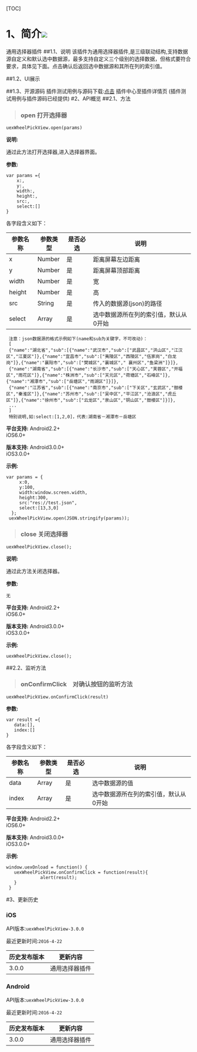 [TOC]

 # 1、简介[![](http://appcan-download.oss-cn-beijing.aliyuncs.com/%E5%85%AC%E6%B5%8B%2Fgf.png)]()
 通用选择器插件
##1.1、说明
 该插件为通用选择器插件,是三级联动结构,支持数据源自定义和默认选中数据源，最多支持自定义三个级别的选择数据，但格式要符合要求，具体见下面。点击确认后返回选中数据源和其所在列的索引值。

##1.2、UI展示

##1.3、开源源码
插件测试用例与源码下载:[点击](http://plugin.appcan.cn/details.html?id=602_pluginlist) 插件中心至插件详情页 (插件测试用例与插件源码已经提供)
#2、API概览
 ##2.1、方法

> ### open 打开选择器

`uexWheelPickView.open(params)`

**说明:**

通过此方法打开选择器,进入选择器界面。

**参数:**

```
var params ={
    x:,
    y:,
    width:,
    height:,
    src:,
    select:[]
}
```

各字段含义如下：

| 参数名称 | 参数类型 | 是否必选 | 说明 |
| ----- | ----- | ----- | ----- |
|  x   | Number | 是 | 距离屏幕左边距离 |
| y    | Number | 是 | 距离屏幕顶部距离 |
| width | Number | 是 | 宽 |
| height | Number | 是 | 高 |
| src | String | 是 | 传入的数据源(json)的路径 |
| select | Array | 是 | 选中数据源所在列的索引值，默认从0开始|
```
 注意：json数据源的格式示例如下(name和sub为关键字，不可改动)：
 [
 {"name":"湖北省","sub":[{"name":"武汉市","sub":["武昌区","洪山区","江汉区","江夏区"]},{"name":"宜昌市","sub":["夷陵区","西陵区","伍家岗","白龙岗"]},{"name":"襄阳市","sub":["樊城区","襄城区"," 襄州区","鱼梁洲"]}]},
 {"name":"湖南省","sub":[{"name":"长沙市","sub":["天心区","芙蓉区","开福区","雨花区"]},{"name":"株洲市","sub":["天元区","荷塘区","石峰区"]},{"name":"湘潭市","sub":["岳塘区","雨湖区"]}]},
 {"name":"江苏省","sub":[{"name":"南京市","sub":["下关区","玄武区","鼓楼区","秦淮区"]},{"name":"苏州市","sub":["吴中区","平江区","沧浪区","虎丘区"]},{"name":"徐州市","sub":["云龙区","泉山区","铜山区","鼓楼区"]}]},
 ...
 ]
 特别说明,如:select:[1,2,0]，代表:湖南省－湘潭市－岳塘区
```
**平台支持:**
Android2.2+    
iOS6.0+

**版本支持:**
Android3.0.0+    
iOS3.0.0+

**示例:**

```
var params = {
     x:0,
     y:100,
     width:window.screen.width,
     height:300,
     src:"res://test.json",
     select:[13,3,0]
  };
 uexWheelPickView.open(JSON.stringify(params));                   
```
> ### close 关闭选择器

`uexWheelPickView.close();`

**说明:**

通过此方法关闭选择器。

**参数:**

```
无
```


 

**平台支持:**
Android2.2+    
iOS6.0+

**版本支持:**
Android3.0.0+    
iOS3.0.0+

**示例:**

```
uexWheelPickView.close();
```


##2.2、监听方法
> ### onConfirmClick　对确认按钮的监听方法

`uexWheelPickView.onConfirmClick(result)`

**参数:**
 ```
var result ={
    data:[],
    index:[] 
}
```

各字段含义如下：

| 参数名称 | 参数类型 | 是否必选 | 说明 |
| ----- | ----- | ----- | ----- |
| data | Array | 是 | 选中数据源的值 |
| index | Array | 是 | 选中数据源所在列的索引值，默认从0开始 |
**平台支持:**
Android2.2+    
iOS6.0+

**版本支持:**
Android3.0.0+    
iOS3.0.0+

**示例:**

```
window.uexOnload = function() {
   uexWheelPickView.onConfirmClick = function(result){
             alert(result);
   }
 }
```

#3、更新历史 

### iOS

API版本:`uexWheelPickView-3.0.0`

最近更新时间:`2016-4-22`

| 历史发布版本 | 更新内容 |
| ----- | ----- |
| 3.0.0 | 通用选择器插件 |

### Android

API版本:`uexWheelPickView-3.0.0`

最近更新时间:`2016-4-22`

| 历史发布版本 | 更新内容 |
| ----- | ----- |
| 3.0.0 | 通用选择器插件 |

